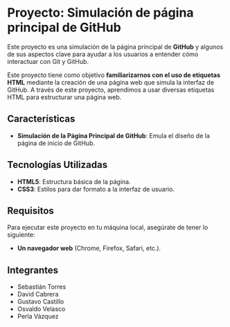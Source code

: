 # Proyecto: Simulación de página principal de GitHub

Este proyecto es una simulación de la página principal de **GitHub** y algunos de sus aspectos clave para ayudar a los usuarios a entender cómo interactuar con Git y GitHub.

Este proyecto tiene como objetivo **familiarizarnos con el uso de etiquetas HTML** mediante la creación de una página web que simula la interfaz de GitHub. A través de este proyecto, aprendimos a usar diversas etiquetas HTML para estructurar una página web.

## Características

- **Simulación de la Página Principal de GitHub**: Emula el diseño de la página de inicio de GitHub.


## Tecnologías Utilizadas

- **HTML5**: Estructura básica de la página.
- **CSS3**: Estilos para dar formato a la interfaz de usuario.

## Requisitos

Para ejecutar este proyecto en tu máquina local, asegúrate de tener lo siguiente:

- **Un navegador web** (Chrome, Firefox, Safari, etc.).

## Integrantes 

- Sebastián Torres
- David Cabrera
- Gustavo Castillo
- Osvaldo Velasco
- Perla Vázquez

